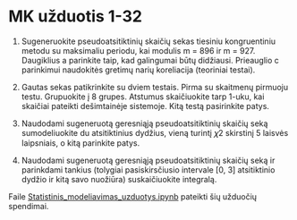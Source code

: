 # MK užduotis 1-32

1. Sugeneruokite pseudoatsitiktinių skaičių sekas tiesiniu kongruentiniu
metodu su maksimaliu periodu, kai modulis m = 896 ir m = 927. Daugiklius
a parinkite taip, kad galingumai būtų didžiausi. Prieauglio c parinkimui
naudokitės gretimų narių koreliacija (teoriniai testai).

2. Gautas sekas patikrinkite su dviem testais. Pirma su skaitmenų pirmuoju testu. 
Grupuokite į 8 grupes. Atstumus skaičiuokite tarp 1-uku, kai skaičiai pateikti dešimtainėje sistemoje. 
Kitą testą pasirinkite patys.

3. Naudodami sugeneruotą geresniąją pseudoatsitiktinių skaičių seką sumodeliuokite du atsitiktinius dydžius,
vieną turintį  𝜒2 skirstinį 5 laisvės laipsniais, o kitą parinkite patys.

4. Naudodami sugeneruotą geresniąją pseudoatsitiktinių skaičių seką ir parinkdami tankius (tolygiai pasiskirsčiusio intervale [0, 3] atsitiktinio dydžio ir kitą savo nuožiūra) suskaičiuokite integralą.

Faile [Statistinis_modeliavimas_uzduotys.ipynb](https://github.com/dovmar/StatistitinisModeliavimas/blob/main/Statistinis_modeliavimas_uzduotys.ipynb) 
pateikti šių užduočių spendimai.
